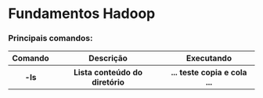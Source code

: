 <h1>Fundamentos Hadoop</h1>
</p>
<h3>Principais comandos:</h3>

<div align="center">
<table>
  <tr>
  <th>Comando</th>
  <th>Descrição</th>
  <th>Executando</th>
  </tr>
  <tr>
  <th>-ls</th>
  <th>Lista conteúdo do diretório</th>
  <th>
...
 teste copia e cola
...
  </th>
</table>
</div> 